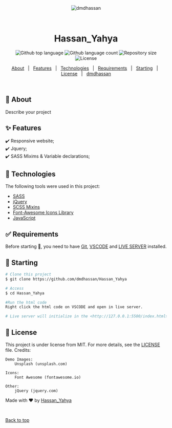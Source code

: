 <div align="center" id="top"> 
  <img src="./.github/app.gif" alt="dmdhassan" />

&#xa0;

  <!-- <a href="https://Hassan_Yahya.netlify.app">Demo</a> -->
</div>

<h1 align="center">Hassan_Yahya</h1>

<p align="center">
  <img alt="Github top language" src="https://img.shields.io/github/languages/top/dmdhassan/Hassan_Yahya?color=56BEB8">

  <img alt="Github language count" src="https://img.shields.io/github/languages/count/dmdhassan/Hassan_Yahya?color=56BEB8">

  <img alt="Repository size" src="https://img.shields.io/github/repo-size/dmdhassan/Hassan_Yahya?color=56BEB8">

  <img alt="License" src="https://img.shields.io/github/license/dmdhassan/Hassan_Yahya?color=56BEB8">

  <!-- <img alt="Github issues" src="https://img.shields.io/github/issues/dmdhassan/Hassan_Yahya?color=56BEB8" /> -->

  <!-- <img alt="Github forks" src="https://img.shields.io/github/forks/dmdhassan/Hassan_Yahya?color=56BEB8" /> -->

  <!-- <img alt="Github stars" src="https://img.shields.io/github/stars/dmdhassan/Hassan_Yahya?color=56BEB8" /> -->
</p>

<!-- Status -->

<!-- <h4 align="center">
	🚧  Hassan_Yahya 🚀 Under construction...  🚧
</h4>

<hr> -->

<p align="center">
  <a href="#dart-about">About</a> &#xa0; | &#xa0; 
  <a href="#sparkles-features">Features</a> &#xa0; | &#xa0;
  <a href="#rocket-technologies">Technologies</a> &#xa0; | &#xa0;
  <a href="#white_check_mark-requirements">Requirements</a> &#xa0; | &#xa0;
  <a href="#checkered_flag-starting">Starting</a> &#xa0; | &#xa0;
  <a href="#memo-license">License</a> &#xa0; | &#xa0;
  <a href="https://github.com/dmdhassan" target="_blank">dmdhassan</a>
</p>

<br>

## :dart: About

Describe your project

## :sparkles: Features

:heavy_check_mark: Responsive website;\
:heavy_check_mark: Jquery;\
:heavy_check_mark: SASS Mixims & Variable declarations;

## :rocket: Technologies

The following tools were used in this project:

- [SASS](https://developer.mozilla.org/en-US/docs/Glossary/CSS_preprocessor)
- [jQuery](https://api.jquery.com/)
- [SCSS Mixins](https://itnext.io/writing-media-queries-with-sass-mixins-3ea591ea3ea4)
- [Font-Awesome Icons Library](https://fontawesome.com/v4/get-started/)
- [JavaScript](https://developer.mozilla.org/en-US/docs/Web/JavaScript)

## :white_check_mark: Requirements

Before starting :checkered_flag:, you need to have [Git](https://git-scm.com), [VSCODE](https://code.visualstudio.com/download) and [LIVE SERVER](https://marketplace.visualstudio.com/items?itemName=ritwickdey.LiveServer) installed.

## :checkered_flag: Starting

```bash
# Clone this project
$ git clone https://github.com/dmdhassan/Hassan_Yahya

# Access
$ cd Hassan_Yahya

#Run the html code
Right click the html code on VSCODE and open in live server.

# Live server will initialize in the <http://127.0.0.1:5500/index.html>
```

## :memo: License

This project is under license from MIT. For more details, see the [LICENSE](LICENSE) file.
Credits:

    Demo Images:
    	Unsplash (unsplash.com)

    Icons:
    	Font Awesome (fontawesome.io)

    Other:
    	jQuery (jquery.com)

Made with :heart: by <a href="https://github.com/dmdhassan" target="_blank">Hassan_Yahya</a>

&#xa0;

<a href="#top">Back to top</a>

